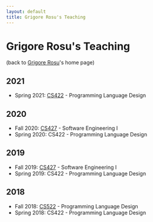 ```yaml
---
layout: default
title: Grigore Rosu's Teaching
---
```


# Grigore Rosu's Teaching

(back to [Grigore Rosu]({{site.baseurl}}//people/grigore-rosu/)'s home page)

## 2021

- Spring 2021:
  [CS422]({{site.baseurl}}/teaching/2021/cs422/) - Programming Language Design

## 2020

- Fall 2020: 
  [CS427](https://wiki.cites.illinois.edu/wiki/display/cs427fa20) - Software Engineering I
- Spring 2020:
  CS422 - Programming Language Design

## 2019

- Fall 2019:
  [CS427](https://wiki.cites.illinois.edu/wiki/display/cs427fa19) - Software Engineering I
- Spring 2019:
  CS422 - Programming Language Design

## 2018

- Fall 2018:
  [CS522]({{site.baseurl}}/teaching/2018/cs522/) - Programming Language Design
- Spring 2018:
  CS422 - Programming Language Design
